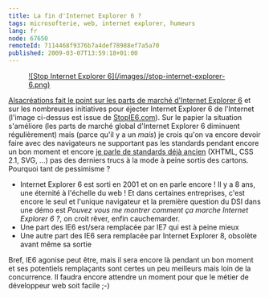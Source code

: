 ```yaml
---
title: La fin d'Internet Explorer 6 ?
tags: microsofterie, web, internet explorer, humeurs
lang: fr
node: 67650
remoteId: 7114468f9376b7a4def78988ef7a5a70
published: 2009-03-07T13:59:18+01:00
---
```

<figure class="object-center"><a href="/images/stop-internet-explorer-6.png">![Stop Internet Explorer 6](/images//stop-internet-explorer-6.png)
</a></figure>


[Alsacréations fait le point sur les parts de marché d'Internet Explorer 6](http://www.alsacreations.com/actu/lire/670-internet-explorer-6-agonise.html) et sur les nombreuses initiatives pour éjecter Internet Explorer 6 de l'Internet (l'image ci-dessus est issue de [StopIE6.com](http://www.stopie6.com/)). Sur le papier la situation s'améliore (les parts de marché global d'Internet Explorer 6 diminuent régulièrement) mais (parce qu'il y a un *mais*) je crois qu'on va encore devoir faire avec des navigateurs ne supportant pas les standards pendant encore un bon moment et encore [je parle de standards déjà ancien](http://a.deveria.com/caniuse/#agents=All&amp;cats=PNG,DOM,CSS2,SVG,Summary&amp;eras=All&amp;statuses=All&amp;sort=score) (XHTML, CSS 2.1, SVG, ...) pas des derniers trucs à la mode à peine sortis des cartons. Pourquoi tant de pessimisme ?

* Internet Explorer 6 est sorti en 2001 et on en parle encore ! Il y a 8 ans, une éternité à l'échelle du web ! Et dans certaines entreprises, c'est encore le seul et l'unique navigateur et la première question du DSI dans une démo est *Pouvez vous me montrer comment ça marche Internet Explorer 6 ?*, on croit rêver, enfin cauchemarder.
* Une part des IE6 est/sera remplacée par IE7 qui est à peine mieux
* Une autre part des IE6 sera remplacée par Internet Explorer 8, obsolète avant même sa sortie


Bref, IE6 agonise peut être, mais il sera encore là pendant un bon moment et ses potentiels remplaçants sont certes un peu meilleurs mais loin de la concurrence. Il faudra encore attendre un moment pour que le métier de développeur web soit facile ;-)

